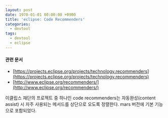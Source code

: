 ```yaml
---
layout: post
date: 1970-01-01 00:00:00 +0900
title: 'eclipse: Code Recommenders'
categories:
  - devtool
tags:
  - devtool
  - eclipse
---
```


#### 관련 문서
- [https://projects.eclipse.org/projects/technology.recommenders](https://projects.eclipse.org/projects/technology.recommenders)
- [http://www.eclipse.org/recommenders/](http://www.eclipse.org/recommenders/)

이클립스 재단의 프로젝트 중 하나인 code recommenders는 자동완성(content assist) 시 자주 사용되는 메서드를 상단으로 오도록 정렬한다. mars 버전에 기본 기능으로 포함되었다.

